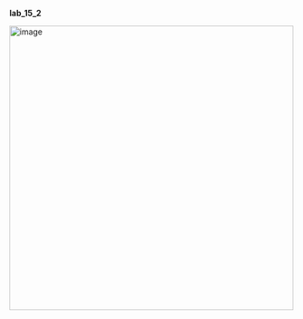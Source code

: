**lab_15_2**  

<img width="502" alt="image" src="https://github.com/Fedorusita/lab_15_2/assets/112895410/f0fbe1be-7671-41b5-930d-81cdfc33d4da">

